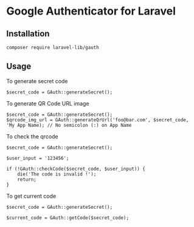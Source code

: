 # Google Authenticator for Laravel

## Installation

```bash
composer require laravel-lib/gauth
```

## Usage

To generate secret code

```
$secret_code = GAuth::generateSecret();
```

To generate QR Code URL image

```
$secret_code = GAuth::generateSecret();
$qrcode_img_url = GAuth::generateQrUrl('foo@bar.com', $secret_code, 'My App Name); // No semicolon (:) on App Name
```

To check the qrcode

```
$secret_code = GAuth::generateSecret();

$user_input = '123456';

if (!GAuth::checkCode($secret_code, $user_input)) {
    die('The code is invalid !');
    return;
}
```

To get current code

```
$secret_code = GAuth::generateSecret();

$current_code = GAuth::getCode($secret_code);
```
